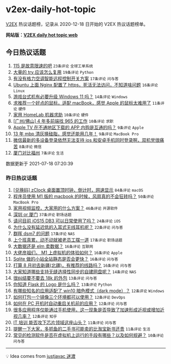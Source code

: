 # v2ex-daily-hot-topic

[V2EX](https://www.v2ex.com/) 热议话题榜，记录从 2020-12-18 日开始的 V2EX 热议话题榜单。

**网站版：[V2EX daily hot topic web](https://boojack.github.io/v2ex-daily-hot-topic-web/)**

## 今日热议话题

<!-- TODAY BEGIN -->

1. [115 是故意限速的吧](https://www.v2ex.com/t/790160) `23条评论` `全球工单系统`
1. [大量的 try 应该怎么复用](https://www.v2ex.com/t/790153) `19条评论` `Python`
1. [有没有格力空调智能远程控制开关方案](https://www.v2ex.com/t/790154) `17条评论` `问与答`
1. [Ubuntu 上面 Nginx 配置了 https，死活无法访问，不知道啥问题](https://www.v2ex.com/t/790169) `16条评论` `Linux`
1. [游戏台式机有必要升级 Windows 11 吗？](https://www.v2ex.com/t/790184) `14条评论` `Windows`
1. [求推荐一个好点的鼠标，适配 macBook，感觉 Apple 的鼠标太难用了](https://www.v2ex.com/t/790186) `11条评论` `硬件`
1. [家用 HomeLab 机器求助](https://www.v2ex.com/t/790180) `10条评论` `硬件`
1. [[广州/佛山] 4 年多前端找 965 的工作](https://www.v2ex.com/t/790175) `10条评论` `求职`
1. [Apple TV 在不通地区下载的 APP 内购是互通的吗？](https://www.v2ex.com/t/790167) `9条评论` `Apple`
1. [13 年 mbp 清灰换硅脂，感觉还能用几年！](https://www.v2ex.com/t/790166) `9条评论` `MacBook Pro`
1. [微信最新的多设备登录依然无法支持 ios 和安卓手机同时登录啊，双机党很痛苦](https://www.v2ex.com/t/790170) `8条评论` `微信`
1. [厦门对比福州](https://www.v2ex.com/t/790174) `7条评论` `生活`

数据更新于 2021-07-18 07:20:39

<!-- TODAY END -->

### 昨日热议话题

<!-- YESTERDAY BEGIN -->

1. [[兑换码] zClock 桌面置顶时钟，倒计时，网速显示](https://www.v2ex.com/t/790028) `84条评论` `macOS`
1. [程序员使用 M1 版的 macbook 的时候，风扇真的不会狂转吗？](https://www.v2ex.com/t/790050) `50条评论` `MacBook Pro`
1. [家用视频监控，大家用的什么方案？](https://www.v2ex.com/t/790029) `46条评论` `开源软件`
1. [深圳 or 厦门](https://www.v2ex.com/t/790076) `37条评论` `职场话题`
1. [请问目前 iOS15 DB3 可以日常使用了吗？](https://www.v2ex.com/t/790053) `24条评论` `iOS`
1. [为什么没有延迟低的入耳式无线耳机呢？](https://www.v2ex.com/t/790097) `22条评论` `问与答`
1. [群晖 dsm7 的问题](https://www.v2ex.com/t/790035) `17条评论` `NAS`
1. [上个班真累，动不动就被老员工摆一道](https://www.v2ex.com/t/790098) `17条评论` `职场话题`
1. [大数据还是 elm 卖数据？](https://www.v2ex.com/t/790031) `16条评论` `互联网`
1. [大佬彦祖们， M1 上虚拟机的体验如何？](https://www.v2ex.com/t/790083) `16条评论` `Apple`
1. [Sqlite 做的小站全站静态是否会更快？](https://www.v2ex.com/t/790096) `16条评论` `问与答`
1. [打算 8 月初去新疆(北疆)，有推荐的线路吗？](https://www.v2ex.com/t/790087) `16条评论` `问与答`
1. [大家知道哪些支持无缝选择性同步的自建网盘呢？](https://www.v2ex.com/t/790112) `14条评论` `NAS`
1. [很纠结要不要去 18k 的外包](https://www.v2ex.com/t/790095) `13条评论` `问与答`
1. [你知道 Flask 的 Logo 是什么吗？](https://www.v2ex.com/t/790094) `13条评论` `Python`
1. [有哪些知名的应用适配了 win10 暗色模式（dark mode）？](https://www.v2ex.com/t/790117) `12条评论` `Windows`
1. [如何打包一个镜像三个环境都可以使用？](https://www.v2ex.com/t/790104) `12条评论` `DevOps`
1. [如何在 PC 开机时自动重启关机前的应用？](https://www.v2ex.com/t/790056) `12条评论` `问与答`
1. [很多应用程序仅能通过手机使用，这一现象是否导致了加速形成近视或增加近视几率？](https://www.v2ex.com/t/790032) `12条评论` `知乎`
1. [IT 培训 能否攻下芯片领域这座山头？](https://www.v2ex.com/t/790142) `11条评论` `问与答`
1. [提醒一下大家，多抓鱼的二手书可能卖的比淘宝新书还贵](https://www.v2ex.com/t/790135) `11条评论` `生活`
1. [常见的检测软件是否在虚拟机上运行的手段有哪些？以及如何规避？](https://www.v2ex.com/t/790077) `10条评论` `问与答`

<!-- YESTERDAY END -->

---

💡 Idea comes from [justjavac 迷渡](https://github.com/justjavac/)
